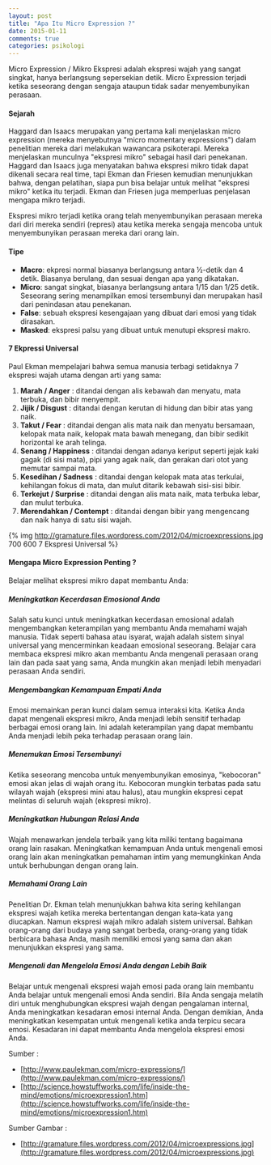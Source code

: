 ```yaml
---
layout: post
title: "Apa Itu Micro Expression ?"
date: 2015-01-11
comments: true
categories: psikologi
---
```


Micro Expression / Mikro Ekspresi adalah ekspresi wajah yang sangat singkat, hanya berlangsung sepersekian detik. Micro Expression terjadi ketika seseorang dengan sengaja ataupun tidak sadar menyembunyikan perasaan.

#### Sejarah

Haggard dan Isaacs merupakan yang pertama kali menjelaskan micro expression (mereka menyebutnya "micro momentary expressions") dalam penelitian mereka dari melakukan wawancara psikoterapi. Mereka menjelaskan munculnya "ekspresi mikro" sebagai hasil dari penekanan. Haggard dan Isaacs juga menyatakan bahwa ekspresi mikro tidak dapat dikenali secara real time, tapi Ekman dan Friesen kemudian menunjukkan bahwa, dengan pelatihan, siapa pun bisa belajar untuk melihat "ekspresi mikro" ketika itu terjadi. Ekman dan Friesen juga memperluas penjelasan mengapa mikro terjadi.

Ekspresi mikro terjadi ketika orang telah menyembunyikan perasaan mereka dari diri mereka sendiri (represi) atau ketika mereka sengaja mencoba untuk menyembunyikan perasaan mereka dari orang lain.

<!-- more -->

#### Tipe

- **Macro**: ekpresi normal biasanya berlangsung antara ½-detik dan 4 detik. Biasanya berulang, dan sesuai dengan apa yang dikatakan.
- **Micro**: sangat singkat, biasanya berlangsung antara 1/15 dan 1/25 detik. Seseorang sering menampilkan emosi tersembunyi dan merupakan hasil dari penindasan atau penekanan.
- **False**: sebuah ekspresi kesengajaan yang dibuat dari emosi yang tidak dirasakan.
- **Masked**: ekspresi palsu yang dibuat untuk menutupi ekspresi makro.

#### 7 Ekpressi Universal

Paul Ekman mempelajari bahwa semua manusia terbagi setidaknya 7 ekspresi wajah utama dengan arti yang sama:

1. **Marah / Anger** : ditandai dengan alis kebawah dan menyatu, mata terbuka, dan bibir menyempit.
2. **Jijik / Disgust** : ditandai dengan kerutan di hidung dan bibir atas yang naik.
3. **Takut / Fear** : ditandai dengan alis mata naik dan menyatu bersamaan, kelopak mata naik, kelopak mata bawah menegang, dan bibir sedikit horizontal ke arah telinga.
4. **Senang / Happiness** : ditandai dengan adanya keriput seperti jejak kaki gagak (di sisi mata), pipi yang agak naik, dan gerakan dari otot yang memutar sampai mata.
5. **Kesedihan / Sadness** : ditandai dengan kelopak mata atas terkulai, kehilangan fokus di mata, dan mulut ditarik kebawah sisi-sisi bibir.
6. **Terkejut / Surprise** : ditandai dengan alis mata naik, mata terbuka lebar, dan mulut terbuka.
7. **Merendahkan / Contempt** : ditandai dengan bibir yang mengencang dan naik hanya di satu sisi wajah.

{% img  http://gramature.files.wordpress.com/2012/04/microexpressions.jpg 700 600 7 Ekspresi Universal %}

#### Mengapa Micro Expression Penting ?

Belajar melihat ekspresi mikro dapat membantu Anda:

##### Meningkatkan Kecerdasan Emosional Anda

Salah satu kunci untuk meningkatkan kecerdasan emosional adalah mengembangkan keterampilan yang membantu Anda memahami wajah manusia. Tidak seperti bahasa atau isyarat, wajah adalah sistem sinyal universal yang mencerminkan keadaan emosional seseorang. Belajar cara membaca ekspresi mikro akan membantu Anda mengenali perasaan orang lain dan pada saat yang sama, Anda mungkin akan menjadi lebih menyadari perasaan Anda sendiri.

##### Mengembangkan Kemampuan Empati Anda

Emosi memainkan peran kunci dalam semua interaksi kita. Ketika Anda dapat mengenali ekspresi mikro, Anda menjadi lebih sensitif terhadap berbagai emosi orang lain. Ini adalah keterampilan yang dapat membantu Anda menjadi lebih peka terhadap perasaan orang lain.

##### Menemukan Emosi Tersembunyi

Ketika seseorang mencoba untuk menyembunyikan emosinya, "kebocoran" emosi akan jelas di wajah orang itu. Kebocoran mungkin terbatas pada satu wilayah wajah (ekspresi mini atau halus), atau mungkin ekspresi cepat melintas di seluruh wajah (ekspresi mikro).

##### Meningkatkan Hubungan Relasi Anda

Wajah menawarkan jendela terbaik yang kita miliki tentang bagaimana orang lain rasakan. Meningkatkan kemampuan Anda untuk mengenali emosi orang lain akan meningkatkan pemahaman intim yang memungkinkan Anda untuk berhubungan dengan orang lain.

##### Memahami Orang Lain

Penelitian Dr. Ekman telah menunjukkan bahwa kita sering kehilangan ekspresi wajah ketika mereka bertentangan dengan kata-kata yang diucapkan. Namun ekspresi wajah mikro adalah sistem universal. Bahkan orang-orang dari budaya yang sangat berbeda, orang-orang yang tidak berbicara bahasa Anda, masih memiliki emosi yang sama dan akan menunjukkan ekspresi yang sama.

##### Mengenali dan Mengelola Emosi Anda dengan Lebih Baik

Belajar untuk mengenali ekspresi wajah emosi pada orang lain membantu Anda belajar untuk mengenali emosi Anda sendiri. Bila Anda sengaja melatih diri untuk menghubungkan ekspresi wajah dengan pengalaman internal, Anda meningkatkan kesadaran emosi internal Anda. Dengan demikian, Anda meningkatkan kesempatan untuk mengenali ketika anda terpicu secara emosi. Kesadaran ini dapat membantu Anda mengelola ekspresi emosi Anda.
<br/>

Sumber : 

- [http://www.paulekman.com/micro-expressions/](http://www.paulekman.com/micro-expressions/)
- [http://science.howstuffworks.com/life/inside-the-mind/emotions/microexpression1.htm](http://science.howstuffworks.com/life/inside-the-mind/emotions/microexpression1.htm)

Sumber Gambar : 

- [http://gramature.files.wordpress.com/2012/04/microexpressions.jpg](http://gramature.files.wordpress.com/2012/04/microexpressions.jpg)